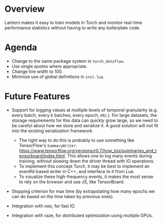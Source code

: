 # Overview

Lantern makes it easy to train models in Torch and monitor real-time performance
statistics without having to write any boilerplate code.

# Agenda

- Change to the same package system in `torch_dataflow`.
- Use single quotes where appropriate.
- Change line width to 100.
- Minimize use of global definitions in `init.lua`.

# Future Features

- Support for logging values at multiple levels of temporal granularity (e.g. every batch, every k
  batches, every epoch, etc.). For large datasets, the storage requirements for this data can
  quickly grow large, so we need to be careful about how we store and serialize it. A good solution
  will not fit into the existing serialization framework.
  - The right way to do this is probably to use something like TensorFlow's `SummaryWriter`:
    https://www.tensorflow.org/versions/r0.7/how_tos/summaries_and_tensorboard/index.html. This
    allows one to log many events during training, without slowing down the driver thread with IO
    operations.
  - To implement this concept Torch, it may be best to implement an eventfd-based writer in C++, and
    interface to it from Lua.
  - To visualize these high-frequency events, it makes the most sense to rely on the browser and use
    JS, like TensorBoard.

- Stopping criterion for max time (by extrapolating how many epochs we can do based on the time
  taken by previous ones).

- Integration with neo, for fast IO.
- Integration with raze, for distributed optimization using multiple GPUs.

